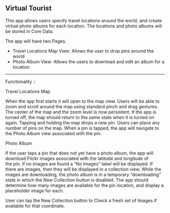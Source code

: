 Virtual Tourist
------------
This app allows users specify travel locations around the world, and create virtual photo albums for each location. The locations and photo albums will be stored in Core Data.

The app will have two Pages.
* Travel Locations Map View: Allows the user to drop pins around the world
* Photo Album View: Allows the users to download and edit an album for a location

------------
Functionality :: 

Travel Locations Map

When the app first starts it will open to the map view. Users will be able to zoom and scroll around the map using standard pinch and drag gestures.
The center of the map and the zoom level is now persistent. If the app is turned off, the map should return to the same state when it is turned on again.
Tapping and holding the map drops a new pin. Users can place any number of pins on the map.
When a pin is tapped, the app will navigate to the Photo Album view associated with the pin.

Photo Album

If the user taps a pin that does not yet have a photo album, the app will download Flickr images associated with the latitude and longitude of the pin.
If no images are found a “No Images” label will be displayed.
If there are images, then they will be displayed in a collection view.
While the images are downloading, the photo album is in a temporary “downloading” state in which the New Collection button is disabled. The app should determine how many images are available for the pin location, and display a placeholder image for each.

User can tap the New Collection button to Check a fresh set of Images if available for that coordinate.
